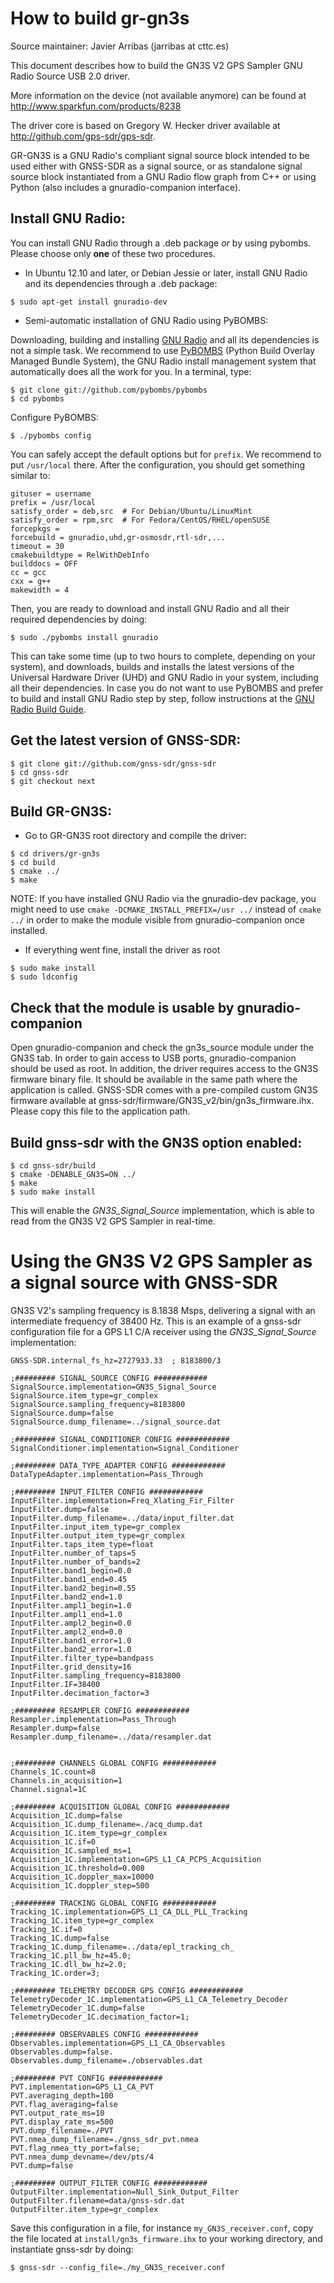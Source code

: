 # How to build gr-gn3s

Source maintainer: Javier Arribas (jarribas at cttc.es)

This document describes how to build the GN3S V2 GPS Sampler GNU Radio Source USB 2.0 driver. 

More information on the device (not available anymore) can be found at http://www.sparkfun.com/products/8238

The driver core is based on Gregory W. Hecker driver available at http://github.com/gps-sdr/gps-sdr.

GR-GN3S is a GNU Radio's compliant signal source block intended to be used either with GNSS-SDR as a signal source, or as standalone signal source block instantiated from a GNU Radio flow graph from C++ or using Python (also includes a gnuradio-companion interface).

## Install GNU Radio:

You can install GNU Radio through a .deb package *or* by using pybombs. Please choose only **one** of these two procedures.

- In Ubuntu 12.10 and later, or Debian Jessie or later, install GNU Radio and its dependencies through a .deb package:

~~~~~~ 
$ sudo apt-get install gnuradio-dev 
~~~~~~


- Semi-automatic installation of GNU Radio using PyBOMBS:

Downloading, building and installing [GNU Radio](http://gnuradio.org/redmine/projects/gnuradio/wiki "GNU Radio's Homepage") and all its dependencies is not a simple task. We recommend to use [PyBOMBS](http://gnuradio.org/redmine/projects/pybombs/wiki "Python Build Overlay Managed Bundle System wiki") (Python Build Overlay Managed Bundle System), the GNU Radio install management system that automatically does all the work for you. In a terminal, type:

~~~~~~ 
$ git clone git://github.com/pybombs/pybombs 
$ cd pybombs
~~~~~~

Configure PyBOMBS:

~~~~~~
$ ./pybombs config 
~~~~~~

You can safely accept the default options but for ```prefix```. We recommend to put ```/usr/local``` there. After the configuration, you should get something similar to:

~~~~~~
gituser = username
prefix = /usr/local
satisfy_order = deb,src  # For Debian/Ubuntu/LinuxMint
satisfy_order = rpm,src  # For Fedora/CentOS/RHEL/openSUSE
forcepkgs =
forcebuild = gnuradio,uhd,gr-osmosdr,rtl-sdr,...
timeout = 30
cmakebuildtype = RelWithDebInfo
builddocs = OFF
cc = gcc
cxx = g++
makewidth = 4
~~~~~~

Then, you are ready to download and install GNU Radio and all their required dependencies by doing:

~~~~~~
$ sudo ./pybombs install gnuradio
~~~~~~

This can take some time (up to two hours to complete, depending on your system), and downloads, builds and installs the latest versions of the Universal Hardware Driver (UHD) and GNU Radio in your system, including all their dependencies. 
In case you do not want to use PyBOMBS and prefer to build and install GNU Radio step by step, follow instructions at the [GNU Radio Build Guide](http://gnuradio.org/redmine/projects/gnuradio/wiki/BuildGuide).


## Get the latest version of GNSS-SDR:

~~~~~~
$ git clone git://github.com/gnss-sdr/gnss-sdr
$ cd gnss-sdr
$ git checkout next
~~~~~~

## Build GR-GN3S:

- Go to GR-GN3S root directory and compile the driver:

~~~~~~
$ cd drivers/gr-gn3s
$ cd build
$ cmake ../
$ make
~~~~~~

NOTE: If you have installed GNU Radio via the gnuradio-dev package, you might need to use ```cmake -DCMAKE_INSTALL_PREFIX=/usr ../``` instead of ```cmake ../``` in order to make the module visible from gnuradio-companion once installed.


- If everything went fine, install the driver as root

~~~~~~
$ sudo make install
$ sudo ldconfig
~~~~~~

## Check that the module is usable by gnuradio-companion
 
Open gnuradio-companion and check the gn3s_source module under the GN3S tab. In order to gain access to USB ports, gnuradio-companion should be used as root. In addition, the driver requires access to the GN3S firmware binary file. It should be available in the same path where the application is called. GNSS-SDR comes with a pre-compiled custom GN3S firmware available at gnss-sdr/firmware/GN3S_v2/bin/gn3s_firmware.ihx. Please copy this file to the application path.

## Build gnss-sdr with the GN3S option enabled:

~~~~~~
$ cd gnss-sdr/build
$ cmake -DENABLE_GN3S=ON ../
$ make
$ sudo make install
~~~~~~

This will enable the *GN3S_Signal_Source* implementation, which is able to read from the GN3S V2 GPS Sampler in real-time. 


# Using the GN3S V2 GPS Sampler as a signal source with GNSS-SDR

GN3S V2's sampling frequency is 8.1838 Msps, delivering a signal with an intermediate frequency of 38400 Hz. This is an example of a gnss-sdr configuration file for a GPS L1 C/A receiver using the *GN3S_Signal_Source* implementation:

~~~~~~
GNSS-SDR.internal_fs_hz=2727933.33  ; 8183800/3 

;######### SIGNAL_SOURCE CONFIG ############
SignalSource.implementation=GN3S_Signal_Source
SignalSource.item_type=gr_complex
SignalSource.sampling_frequency=8183800
SignalSource.dump=false
SignalSource.dump_filename=../signal_source.dat

;######### SIGNAL_CONDITIONER CONFIG ############
SignalConditioner.implementation=Signal_Conditioner

;######### DATA_TYPE_ADAPTER CONFIG ############
DataTypeAdapter.implementation=Pass_Through

;######### INPUT_FILTER CONFIG ############
InputFilter.implementation=Freq_Xlating_Fir_Filter
InputFilter.dump=false
InputFilter.dump_filename=../data/input_filter.dat
InputFilter.input_item_type=gr_complex
InputFilter.output_item_type=gr_complex
InputFilter.taps_item_type=float
InputFilter.number_of_taps=5
InputFilter.number_of_bands=2
InputFilter.band1_begin=0.0
InputFilter.band1_end=0.45
InputFilter.band2_begin=0.55
InputFilter.band2_end=1.0
InputFilter.ampl1_begin=1.0
InputFilter.ampl1_end=1.0
InputFilter.ampl2_begin=0.0
InputFilter.ampl2_end=0.0
InputFilter.band1_error=1.0
InputFilter.band2_error=1.0
InputFilter.filter_type=bandpass
InputFilter.grid_density=16
InputFilter.sampling_frequency=8183800
InputFilter.IF=38400
InputFilter.decimation_factor=3

;######### RESAMPLER CONFIG ############
Resampler.implementation=Pass_Through
Resampler.dump=false
Resampler.dump_filename=../data/resampler.dat


;######### CHANNELS GLOBAL CONFIG ############
Channels_1C.count=8
Channels.in_acquisition=1
Channel.signal=1C

;######### ACQUISITION GLOBAL CONFIG ############
Acquisition_1C.dump=false
Acquisition_1C.dump_filename=./acq_dump.dat
Acquisition_1C.item_type=gr_complex
Acquisition_1C.if=0
Acquisition_1C.sampled_ms=1
Acquisition_1C.implementation=GPS_L1_CA_PCPS_Acquisition
Acquisition_1C.threshold=0.008
Acquisition_1C.doppler_max=10000
Acquisition_1C.doppler_step=500

;######### TRACKING GLOBAL CONFIG ############
Tracking_1C.implementation=GPS_L1_CA_DLL_PLL_Tracking
Tracking_1C.item_type=gr_complex
Tracking_1C.if=0 
Tracking_1C.dump=false
Tracking_1C.dump_filename=../data/epl_tracking_ch_
Tracking_1C.pll_bw_hz=45.0;
Tracking_1C.dll_bw_hz=2.0;
Tracking_1C.order=3;

;######### TELEMETRY DECODER GPS CONFIG ############
TelemetryDecoder_1C.implementation=GPS_L1_CA_Telemetry_Decoder
TelemetryDecoder_1C.dump=false
TelemetryDecoder_1C.decimation_factor=1;

;######### OBSERVABLES CONFIG ############
Observables.implementation=GPS_L1_CA_Observables
Observables.dump=false.
Observables.dump_filename=./observables.dat

;######### PVT CONFIG ############
PVT.implementation=GPS_L1_CA_PVT
PVT.averaging_depth=100
PVT.flag_averaging=false
PVT.output_rate_ms=10
PVT.display_rate_ms=500
PVT.dump_filename=./PVT
PVT.nmea_dump_filename=./gnss_sdr_pvt.nmea
PVT.flag_nmea_tty_port=false;
PVT.nmea_dump_devname=/dev/pts/4
PVT.dump=false

;######### OUTPUT_FILTER CONFIG ############
OutputFilter.implementation=Null_Sink_Output_Filter
OutputFilter.filename=data/gnss-sdr.dat
OutputFilter.item_type=gr_complex
~~~~~~

Save this configuration in a file, for instance ```my_GN3S_receiver.conf```,  copy the file located at ```install/gn3s_firmware.ihx``` to your working directory, and instantiate gnss-sdr by doing:

~~~~~~
$ gnss-sdr --config_file=./my_GN3S_receiver.conf
~~~~~~






